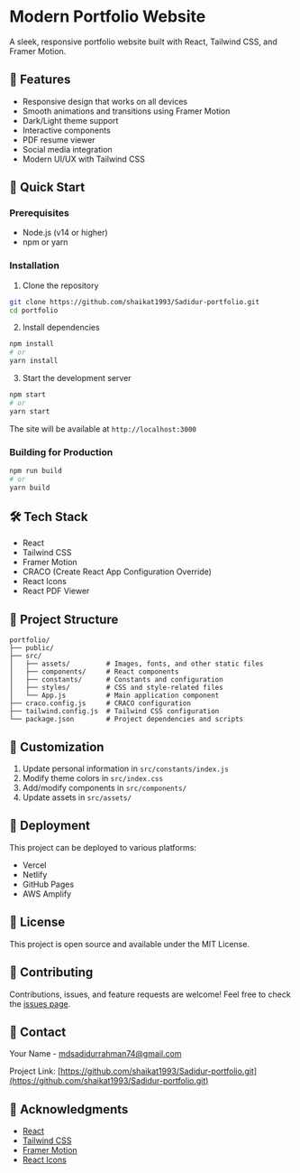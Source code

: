 # Modern Portfolio Website

A sleek, responsive portfolio website built with React, Tailwind CSS, and Framer Motion.

## 🌟 Features

- Responsive design that works on all devices
- Smooth animations and transitions using Framer Motion
- Dark/Light theme support
- Interactive components
- PDF resume viewer
- Social media integration
- Modern UI/UX with Tailwind CSS

## 🚀 Quick Start

### Prerequisites

- Node.js (v14 or higher)
- npm or yarn

### Installation

1. Clone the repository
```bash
git clone https://github.com/shaikat1993/Sadidur-portfolio.git
cd portfolio
```

2. Install dependencies
```bash
npm install
# or
yarn install
```

3. Start the development server
```bash
npm start
# or
yarn start
```

The site will be available at `http://localhost:3000`

### Building for Production

```bash
npm run build
# or
yarn build
```

## 🛠 Tech Stack

- React
- Tailwind CSS
- Framer Motion
- CRACO (Create React App Configuration Override)
- React Icons
- React PDF Viewer

## 📁 Project Structure

```
portfolio/
├── public/
├── src/
│   ├── assets/         # Images, fonts, and other static files
│   ├── components/     # React components
│   ├── constants/      # Constants and configuration
│   ├── styles/         # CSS and style-related files
│   └── App.js          # Main application component
├── craco.config.js     # CRACO configuration
├── tailwind.config.js  # Tailwind CSS configuration
└── package.json        # Project dependencies and scripts
```

## 🎨 Customization

1. Update personal information in `src/constants/index.js`
2. Modify theme colors in `src/index.css`
3. Add/modify components in `src/components/`
4. Update assets in `src/assets/`

## 🚀 Deployment

This project can be deployed to various platforms:

- Vercel
- Netlify
- GitHub Pages
- AWS Amplify

## 📝 License

This project is open source and available under the MIT License.

## 🤝 Contributing

Contributions, issues, and feature requests are welcome! Feel free to check the [issues page](https://github.com/shaikat1993/Sadidur-portfolio/issues).

## 📧 Contact

Your Name - [mdsadidurrahman74@gmail.com](mailto:mdsadidurrahman74@gmail.com)

Project Link: [https://github.com/shaikat1993/Sadidur-portfolio.git](https://github.com/shaikat1993/Sadidur-portfolio.git)

## 🙏 Acknowledgments

- [React](https://reactjs.org/)
- [Tailwind CSS](https://tailwindcss.com/)
- [Framer Motion](https://www.framer.com/motion/)
- [React Icons](https://react-icons.github.io/react-icons/)
